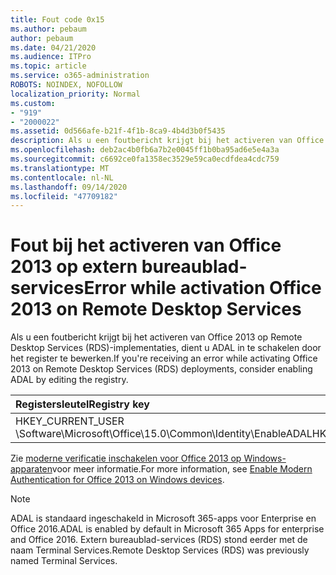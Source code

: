 ```yaml
---
title: Fout code 0x15
ms.author: pebaum
author: pebaum
ms.date: 04/21/2020
ms.audience: ITPro
ms.topic: article
ms.service: o365-administration
ROBOTS: NOINDEX, NOFOLLOW
localization_priority: Normal
ms.custom:
- "919"
- "2000022"
ms.assetid: 0d566afe-b21f-4f1b-8ca9-4b4d3b0f5435
description: Als u een foutbericht krijgt bij het activeren van Office 2013 op Remote Desktop Services (RDS)-implementaties, dient u ADAL in te schakelen door het register te bewerken.
ms.openlocfilehash: deb2ac4b0fb6a7b2e0045ff1b0ba95ad6e5e4a3a
ms.sourcegitcommit: c6692ce0fa1358ec3529e59ca0ecdfdea4cdc759
ms.translationtype: MT
ms.contentlocale: nl-NL
ms.lasthandoff: 09/14/2020
ms.locfileid: "47709182"
---
```

# <a name="error-while-activation-office-2013-on-remote-desktop-services"></a><span data-ttu-id="e4c87-103">Fout bij het activeren van Office 2013 op extern bureaublad-services</span><span class="sxs-lookup"><span data-stu-id="e4c87-103">Error while activation Office 2013 on Remote Desktop Services</span></span>

<span data-ttu-id="e4c87-104">Als u een foutbericht krijgt bij het activeren van Office 2013 op Remote Desktop Services (RDS)-implementaties, dient u ADAL in te schakelen door het register te bewerken.</span><span class="sxs-lookup"><span data-stu-id="e4c87-104">If you're receiving an error while activating Office 2013 on Remote Desktop Services (RDS) deployments, consider enabling ADAL by editing the registry.</span></span>
  
|<span data-ttu-id="e4c87-105">**Registersleutel**</span><span class="sxs-lookup"><span data-stu-id="e4c87-105">**Registry key**</span></span>|<span data-ttu-id="e4c87-106">**Type**</span><span class="sxs-lookup"><span data-stu-id="e4c87-106">**Type**</span></span>|<span data-ttu-id="e4c87-107">**Value**</span><span class="sxs-lookup"><span data-stu-id="e4c87-107">**Value**</span></span>|
|:-----|:-----|:-----|
|<span data-ttu-id="e4c87-108">HKEY_CURRENT_USER \Software\Microsoft\Office\15.0\Common\Identity\EnableADAL</span><span class="sxs-lookup"><span data-stu-id="e4c87-108">HKEY_CURRENT_USER\Software\Microsoft\Office\15.0\Common\Identity\EnableADAL</span></span>  <br/> |<span data-ttu-id="e4c87-109">REG_DWORD</span><span class="sxs-lookup"><span data-stu-id="e4c87-109">REG_DWORD</span></span>  <br/> |<span data-ttu-id="e4c87-110">1</span><span class="sxs-lookup"><span data-stu-id="e4c87-110">1</span></span>  <br/> |

<span data-ttu-id="e4c87-111">Zie [moderne verificatie inschakelen voor Office 2013 op Windows-apparaten](https://docs.microsoft.com/microsoft-365/admin/security-and-compliance/enable-modern-authentication)voor meer informatie.</span><span class="sxs-lookup"><span data-stu-id="e4c87-111">For more information, see [Enable Modern Authentication for Office 2013 on Windows devices](https://docs.microsoft.com/microsoft-365/admin/security-and-compliance/enable-modern-authentication).</span></span>
  
> [!NOTE]
>  <span data-ttu-id="e4c87-112">ADAL is standaard ingeschakeld in Microsoft 365-apps voor Enterprise en Office 2016.</span><span class="sxs-lookup"><span data-stu-id="e4c87-112">ADAL is enabled by default in Microsoft 365 Apps for enterprise and Office 2016.</span></span> <span data-ttu-id="e4c87-113">Extern bureaublad-services (RDS) stond eerder met de naam Terminal Services.</span><span class="sxs-lookup"><span data-stu-id="e4c87-113">Remote Desktop Services (RDS) was previously named Terminal Services.</span></span>
  